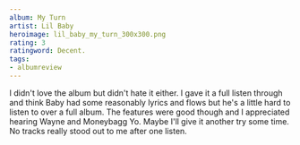 ```yaml
---
album: My Turn
artist: Lil Baby
heroimage: lil_baby_my_turn_300x300.png
rating: 3
ratingword: Decent.
tags:
- albumreview
---
```

I didn't love the album but didn't hate it either. I gave it a full listen
through and think Baby had some reasonably lyrics and flows but he's a little
hard to listen to over a full album. The features were good though and I
appreciated hearing Wayne and Moneybagg Yo. Maybe I'll give it another try some
time. No tracks really stood out to me after one listen.
